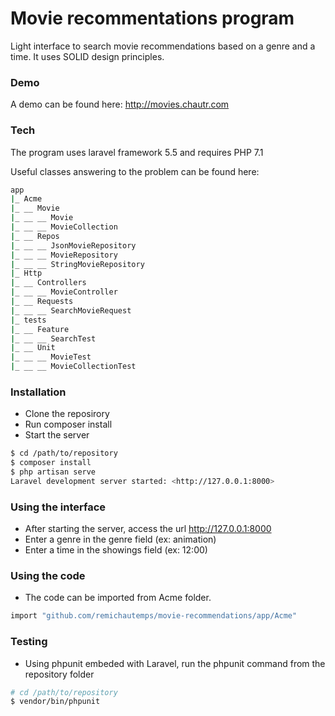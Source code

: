 # Movie recommentations program

Light interface to search movie recommendations based on a genre and a time.
It uses SOLID design principles.

### Demo

A demo can be found here: http://movies.chautr.com

### Tech

The program uses laravel framework 5.5 and requires PHP 7.1

Useful classes answering to the problem can be found here:

```sh
app
|_ Acme
|_ __ Movie
|_ __ __ Movie
|_ __ __ MovieCollection
|_ __ Repos
|_ __ __ JsonMovieRepository
|_ __ __ MovieRepository
|_ __ __ StringMovieRepository
|_ Http
|_ __ Controllers
|_ __ __ MovieController
|_ __ Requests
|_ __ __ SearchMovieRequest
|_ tests
|_ __ Feature
|_ __ __ SearchTest
|_ __ Unit
|_ __ __ MovieTest
|_ __ __ MovieCollectionTest
```

### Installation

- Clone the reposirory
- Run composer install
- Start the server

```sh
$ cd /path/to/repository
$ composer install
$ php artisan serve
Laravel development server started: <http://127.0.0.1:8000>
```
### Using the interface

- After starting the server, access the url http://127.0.0.1:8000
- Enter a genre in the genre field (ex: animation)
- Enter a time in the showings field (ex: 12:00)

### Using the code

- The code can be imported from Acme folder.
```sh
import "github.com/remichautemps/movie-recommendations/app/Acme"
```

### Testing

- Using phpunit embeded with Laravel, run the phpunit command from the repository folder
```sh
# cd /path/to/repository
$ vendor/bin/phpunit
```